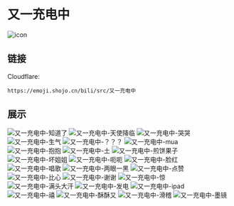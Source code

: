 # 又一充电中
![icon](https://emoji.shojo.cn/bili/src/又一充电中/icon.png)
## 链接
Cloudflare:
```
https://emoji.shojo.cn/bili/src/又一充电中
```
## 展示
![又一充电中-知道了](https://emoji.shojo.cn/bili/src/又一充电中/又一充电中-知道了.png)
![又一充电中-天使降临](https://emoji.shojo.cn/bili/src/又一充电中/又一充电中-天使降临.png)
![又一充电中-哭哭](https://emoji.shojo.cn/bili/src/又一充电中/又一充电中-哭哭.png)
![又一充电中-生气](https://emoji.shojo.cn/bili/src/又一充电中/又一充电中-生气.png)
![又一充电中-？？？](https://emoji.shojo.cn/bili/src/又一充电中/又一充电中-？？？.png)
![又一充电中-mua](https://emoji.shojo.cn/bili/src/又一充电中/又一充电中-mua.png)
![又一充电中-抱抱](https://emoji.shojo.cn/bili/src/又一充电中/又一充电中-抱抱.png)
![又一充电中-土](https://emoji.shojo.cn/bili/src/又一充电中/又一充电中-土.png)
![又一充电中-煎饼果子](https://emoji.shojo.cn/bili/src/又一充电中/又一充电中-煎饼果子.png)
![又一充电中-坏姐姐](https://emoji.shojo.cn/bili/src/又一充电中/又一充电中-坏姐姐.png)
![又一充电中-呃呃](https://emoji.shojo.cn/bili/src/又一充电中/又一充电中-呃呃.png)
![又一充电中-脸红](https://emoji.shojo.cn/bili/src/又一充电中/又一充电中-脸红.png)
![又一充电中-唱歌](https://emoji.shojo.cn/bili/src/又一充电中/又一充电中-唱歌.png)
![又一充电中-两眼一黑](https://emoji.shojo.cn/bili/src/又一充电中/又一充电中-两眼一黑.png)
![又一充电中-点赞](https://emoji.shojo.cn/bili/src/又一充电中/又一充电中-点赞.png)
![又一充电中-比心](https://emoji.shojo.cn/bili/src/又一充电中/又一充电中-比心.png)
![又一充电中-谢谢](https://emoji.shojo.cn/bili/src/又一充电中/又一充电中-谢谢.png)
![又一充电中-惊](https://emoji.shojo.cn/bili/src/又一充电中/又一充电中-惊.png)
![又一充电中-满头大汗](https://emoji.shojo.cn/bili/src/又一充电中/又一充电中-满头大汗.png)
![又一充电中-发电](https://emoji.shojo.cn/bili/src/又一充电中/又一充电中-发电.png)
![又一充电中-ipad](https://emoji.shojo.cn/bili/src/又一充电中/又一充电中-ipad.png)
![又一充电中-禧](https://emoji.shojo.cn/bili/src/又一充电中/又一充电中-禧.png)
![又一充电中-酥酥又](https://emoji.shojo.cn/bili/src/又一充电中/又一充电中-酥酥又.png)
![又一充电中-滑稽](https://emoji.shojo.cn/bili/src/又一充电中/又一充电中-滑稽.png)
![又一充电中-墨镜](https://emoji.shojo.cn/bili/src/又一充电中/又一充电中-墨镜.png)

